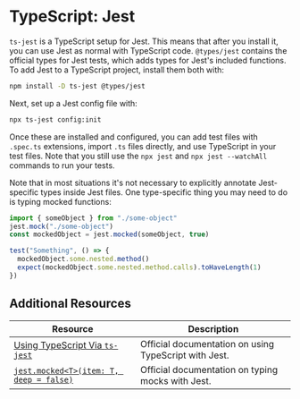 # TypeScript: Jest

`ts-jest` is a TypeScript setup for Jest. This means that after you install it, you can use Jest as normal with TypeScript code. `@types/jest` contains the official types for Jest tests, which adds types for Jest's included functions. To add Jest to a TypeScript project, install them both with:

```bash
npm install -D ts-jest @types/jest
```

Next, set up a Jest config file with:

```bash
npx ts-jest config:init
```

Once these are installed and configured, you can add test files with `.spec.ts` extensions, import `.ts` files directly, and use TypeScript in your test files. Note that you still use the `npx jest` and `npx jest --watchAll` commands to run your tests.

Note that in most situations it's not necessary to explicitly annotate Jest-specific types inside Jest files. One type-specific thing you may need to do is typing mocked functions:

```ts
import { someObject } from "./some-object"
jest.mock("./some-object")
const mockedObject = jest.mocked(someObject, true)

test("Something", () => {
  mockedObject.some.nested.method()
  expect(mockedObject.some.nested.method.calls).toHaveLength(1)
})
```

## Additional Resources

| Resource | Description |
| --- | --- |
| [Using TypeScript Via `ts-jest`](https://jestjs.io/docs/getting-started#using-typescript-via-ts-jest) | Official documentation on using TypeScript with Jest. |
| [`jest.mocked<T>(item: T, deep = false)`](https://jestjs.io/docs/jest-object#jestmockedtitem-t-deep--false) | Official documentation on typing mocks with Jest. |
